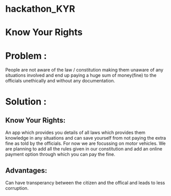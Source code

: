 # hackathon_KYR
# Know Your Rights

# Problem :
People are not aware of the law / constitution making them unaware of any situations involved and end up paying a huge sum of money(fine) to the officials unethically and without any documentation.

# Solution :
## Know Your Rights:
An app which provides you details of all laws which provides them knowledge in any situations and can save yourself from not paying the extra fine as told by the officials. 
For now we are focussing on motor vehicles.
We are planning to add all the rules given in our constitution and add an online payment option through which you can pay the fine.

## Advantages:
Can have transperancy between the citizen and the offical and leads to less corruption.
